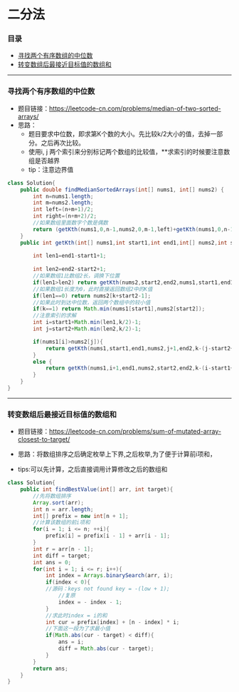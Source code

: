 # 二分法

### 目录

* [寻找两个有序数组的中位数](#寻找两个有序数组的中位数)
* [转变数组后最接近目标值的数组和](#转变数组后最接近目标值的数组和)



---
### 寻找两个有序数组的中位数
- 题目链接：https://leetcode-cn.com/problems/median-of-two-sorted-arrays/
- 思路：
  - 题目要求中位数，即求第K个数的大小。先比较k/2大小的值，去掉一部分。之后再次比较。
  - 使用i, j 两个索引来分别标记两个数组的比较值，**求索引的时候要注意数组是否越界
  - tip：注意边界值
```java
class Solution{
    public double findMedianSortedArrays(int[] nums1, int[] nums2) {
        int n=nums1.length;
        int m=nums2.length;
        int left=(n+m+1)/2;
        int right=(n+m+2)/2;
        //如果数组里面数字个数是偶数
        return (getKth(nums1,0,n-1,nums2,0,m-1,left)+getKth(nums1,0,n-1,nums2,0,m-1,right))*0.5;
    }
    public int getKth(int[] nums1,int start1,int end1,int[] nums2,int start2,int end2,int k){
        
        int len1=end1-start1+1;
        
        int len2=end2-start2+1;
        //如果数组1比数组2长，调换下位置
        if(len1>len2) return getKth(nums2,start2,end2,nums1,start1,end1,k);
        //如果数组1长度为0，此时直接返回数组2中的K值
        if(len1==0) return nums2[k+start2-1];
        //如果此时到达中位数，返回两个数组中的较小值
        if(k==1) return Math.min(nums1[start1],nums2[start2]);
        //注意索引的求解
        int i=start1+Math.min(len1,k/2)-1;
        int j=start2+Math.min(len2,k/2)-1;

        if(nums1[i]>nums2[j]){
            return getKth(nums1,start1,end1,nums2,j+1,end2,k-(j-start2+1));
        }
        else {
            return getKth(nums1,i+1,end1,nums2,start2,end2,k-(i-start1+1));
        }
    }
}
```
---

### 转变数组后最接近目标值的数组和
- 题目链接：https://leetcode-cn.com/problems/sum-of-mutated-array-closest-to-target/

- 思路：将数组排序之后确定枚举上下界,之后枚举,为了便于计算前i项和，
- tips:可以先计算，之后直接调用计算修改之后的数组和
```java
class Solution{
    public int findBestValue(int[] arr, int target){
        //先将数组排序
        Array.sort(arr);
        int n = arr.length;
        int[] prefix = new int[n + 1];
        //计算该数组的前i项和
        for(i = 1; i <= n; ++i){
            prefix[i] = prefix[i - 1] + arr[i - 1];
        }
        int r = arr[n - 1];
        int diff = target;
        int ans = 0;
        for(int i = 1; i <= r; i++){
            int index = Arrays.binarySearch(arr, i);
            if(index < 0){
            //源码：keys not found key = -(low + 1);
                //复原
                index = - index - 1;
            }
            //求此时index = i的和
            int cur = prefix[index] + [n - index] * i;
            //下面这一段为了求最小值
            if(Math.abs(cur - target) < diff){
                ans = i;
                diff = Math.abs(cur - target);
            }
        }
        return ans;
    }
} 
```


